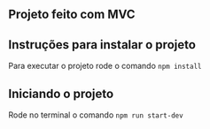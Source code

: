 ## Projeto feito com MVC

## Instruções para instalar o projeto
Para executar o projeto rode o comando `npm install`

## Iniciando o projeto
Rode no terminal o comando `npm run start-dev`